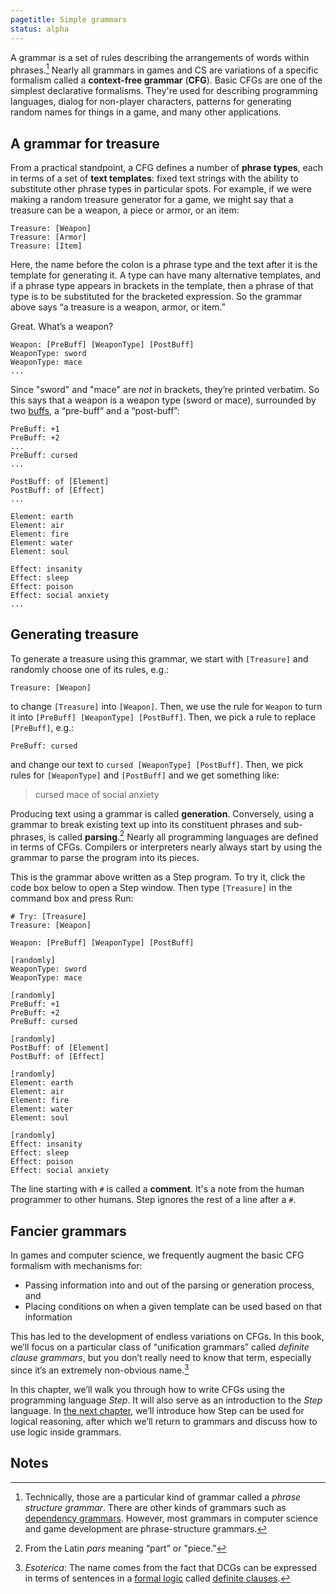 ```yaml
---
pagetitle: Simple grammars
status: alpha
---
```

A grammar is a set of rules describing the arrangements of words within phrases.[^1]  Nearly all grammars in games and CS are variations of a specific formalism called a **context-free grammar** (**CFG**).  Basic CFGs are one of the simplest declarative formalisms.  They're used for describing programming languages, dialog for non-player characters, patterns for generating random names for things in a game, and many other applications. 

## A grammar for treasure

From a practical standpoint, a CFG defines a number of **phrase types**, each in terms of a set of **text templates**: fixed text strings with the ability to substitute other phrase types in particular spots.  For example, if we were making a random treasure generator for a game, we might say that a treasure can be a weapon, a piece or armor, or an item:
```step
Treasure: [Weapon]
Treasure: [Armor]
Treasure: [Item]
```
Here, the name before the colon is a phrase type and the text after it is the template for generating it.  A type can have many alternative templates, and if a phrase type appears in brackets in the template, then a phrase of that type is to be substituted for the bracketed expression.  So the grammar above says “a treasure is a weapon, armor, or item.”

Great.  What’s a weapon?
```step
Weapon: [PreBuff] [WeaponType] [PostBuff]
WeaponType: sword
WeaponType: mace
...
```
Since "sword" and "mace" are *not* in brackets, they’re printed verbatim.  So this says that a weapon is a weapon type (sword or mace), surrounded by two [buffs](https://en.wikipedia.org/wiki/Game_balance#Buffs_and_nerfs), a “pre-buff” and a “post-buff”:
```step
PreBuff: +1
PreBuff: +2
...
PreBuff: cursed
...

PostBuff: of [Element]
PostBuff: of [Effect]
...

Element: earth
Element: air
Element: fire
Element: water
Element: soul

Effect: insanity
Effect: sleep
Effect: poison
Effect: social anxiety
...
```

## Generating treasure

To generate a treasure using this grammar, we start with `[Treasure]` and randomly choose one of its rules, e.g.:
```step
Treasure: [Weapon]
```
to change `[Treasure]` into `[Weapon]`.  Then, we use the rule for `Weapon` to turn it into `[PreBuff] [WeaponType] [PostBuff]`.  Then, we pick a rule to replace `[PreBuff]`, e.g.:
```step
PreBuff: cursed
```
and change our text to `cursed [WeaponType] [PostBuff]`.  Then, we pick rules for `[WeaponType]` and `[PostBuff]` and we get something like:

> cursed mace of social anxiety

Producing text using a grammar is called **generation**.  Conversely, using a grammar to break existing text up into its constituent phrases and sub-phrases, is called **parsing**.[^2]  Nearly all programming languages are defined in terms of CFGs.  Compilers or interpreters nearly always start by using the grammar to parse the program into its pieces.

This is the grammar above written as a Step program.  To try it, click the code box below to open a Step window.  Then type `[Treasure]` in the command box and press Run:
```Step
# Try: [Treasure]
Treasure: [Weapon]

Weapon: [PreBuff] [WeaponType] [PostBuff]

[randomly]
WeaponType: sword
WeaponType: mace

[randomly]
PreBuff: +1
PreBuff: +2
PreBuff: cursed

[randomly]
PostBuff: of [Element]
PostBuff: of [Effect]

[randomly]
Element: earth
Element: air
Element: fire
Element: water
Element: soul

[randomly]
Effect: insanity
Effect: sleep
Effect: poison
Effect: social anxiety
```
The line starting with `#` is called a **comment**.  It's a note from the human programmer to other humans.  Step ignores the rest of a line after a `#`.

## Fancier grammars

In games and computer science, we frequently augment the basic CFG formalism with mechanisms for:

* Passing information into and out of the parsing or generation process, and
* Placing conditions on when a given template can be used based on that information

This has led to the development of endless variations on CFGs.  In this book, we’ll focus on a particular class of “unification grammars” called *definite clause grammars*, but you don’t really need to know that term, especially since it’s an extremely non-obvious name.[^3]

In this chapter, we’ll walk you through how to write CFGs using the programming language *Step*.  It will also serve as an introduction to the *Step* language.  In [the next chapter](logic_programming), we’ll introduce how Step can be used for logical reasoning, after which we’ll return to grammars and discuss how to use logic inside grammars.

## Notes

[^1]: Technically, those are a particular kind of grammar called a *phrase structure grammar*.  There are other kinds of grammars such as [dependency grammars](https://en.wikipedia.org/wiki/Dependency_grammar).  However, most grammars in computer science and game development are phrase-structure grammars.
[^2]: From the Latin *pars* meaning “part” or "piece."
[^3]: *Esoterica*: The name comes from the fact that DCGs can be expressed in terms of sentences in a [formal logic](logic) called [definite clauses](definite_clauses).